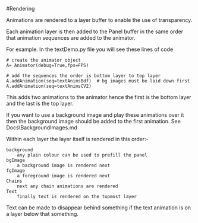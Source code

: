#Rendering

Animations are rendered to a layer buffer to enable the use of transparency.

Each animation layer is then added to the Panel buffer in the same order that animation sequences are added to the 
animator.

For example. In the textDemo.py file you will see these lines of code

    # create the animator object
    A= Animator(debug=True,fps=FPS)
    
    # add the sequences the order is bottom layer to top layer
    A.addAnimation(seq=textAnimsBdf)  # bg images must be laid down first
    A.addAnimation(seq=textAnimsCV2)

This adds two animations to the animator hence the first is the bottom layer and the last is the top layer.

If you want to use a background image and play these animations over it then the background image should be added to 
the first animation. See Docs\BackgroundImages.md

Within each layer the layer itself is rendered in this order:-

    background
        any plain colour can be used to prefill the panel 
    bgImage
        a background image is rendered next
    fgImage
        a foreground image is rendered next
    Chains
        next any chain animations are rendered
    Text
        finally text is rendered on the topmost layer

 Text can be made to disappear behind something if the text animation is on a layer below that something.
   